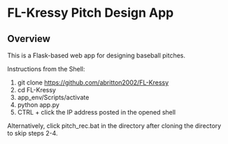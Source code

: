﻿# FL-Kressy Pitch Design App

## Overview
This is a Flask-based web app for designing baseball pitches.

Instructions from the Shell:
1. git clone https://github.com/abritton2002/FL-Kressy
2. cd FL-Kressy
3. app_env/Scripts/activate
4. python app.py
5. CTRL + click the IP address posted in the opened shell

Alternatively, click pitch_rec.bat in the directory after cloning the directory to skip steps 2-4.
